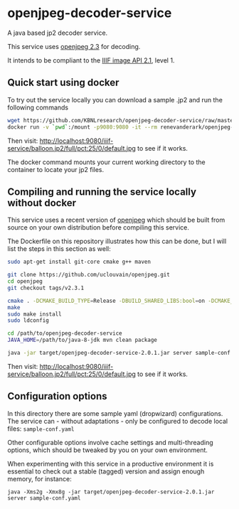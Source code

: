 # openjpeg-decoder-service

A java based jp2 decoder service.

This service uses [openjpeg 2.3](https://github.com/uclouvain/openjpeg) for decoding.

It intends to be compliant to the [IIIF image API 2.1](http://iiif.io/api/image/2.1/), level 1.


## Quick start using docker

To try out the service locally you can download a sample .jp2 and run the following commands

```sh
wget https://github.com/KBNLresearch/openjpeg-decoder-service/raw/master/src/test/resources/balloon.jp2
docker run -v `pwd`:/mount -p9080:9080 -it --rm renevanderark/openjpeg-decoder-service
```

Then visit: [http://localhost:9080/iiif-service/balloon.jp2/full/pct:25/0/default.jpg](http://localhost:9080/iiif-service/balloon.jp2/full/pct:25/0/default.jpg)
to see if it works.

The docker command mounts your current working directory to the container to locate your jp2 files.


## Compiling and running the service locally without docker

This service uses a recent version of [openjpeg](https://github.com/uclouvain/openjpeg) which should be built from source
on your own distribution before compiling this service.

The Dockerfile on this repository illustrates how this can be done, but I will list the steps in this section as well:

```sh
sudo apt-get install git-core cmake g++ maven

git clone https://github.com/uclouvain/openjpeg.git
cd openjpeg
git checkout tags/v2.3.1

cmake . -DCMAKE_BUILD_TYPE=Release -DBUILD_SHARED_LIBS:bool=on -DCMAKE_CXX_COMPILER=/usr/bin/cc
make
sudo make install
sudo ldconfig

cd /path/to/openjpeg-decoder-service
JAVA_HOME=/path/to/java-8-jdk mvn clean package

java -jar target/openjpeg-decoder-service-2.0.1.jar server sample-conf.yaml
```

Then visit: [http://localhost:9080/iiif-service/balloon.jp2/full/pct:25/0/default.jpg](http://localhost:9080/iiif-service/balloon.jp2/full/pct:25/0/default.jpg)
to see if it works.


## Configuration options

In this directory there are some sample yaml (dropwizard) configurations. The service can - without adaptations - only be configured to decode local files: ```sample-conf.yaml```


Other configurable options involve cache settings and multi-threading options, which should be tweaked by you on your own environment.

When experimenting with this service in a productive environment it is essential to check out a stable (tagged) version and assign enough memory, for instance:
```
java -Xms2g -Xmx8g -jar target/openjpeg-decoder-service-2.0.1.jar server sample-conf.yaml
```
